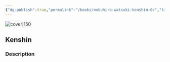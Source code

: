 ```yaml
---
{"dg-publish":true,"permalink":"/books/nobuhiro-watsuki-kenshin-6/","title":"\"Kenshin\"","tags":["manga","Fantasy"]}
---
```




![cover|150](http://books.google.com/books/content?id=qAXvQgAACAAJ&printsec=frontcover&img=1&zoom=1&source=gbs_api)

## Kenshin

### Description


```